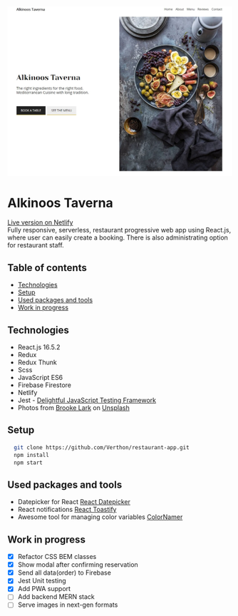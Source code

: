 ![Alkinoos Taverna desktop homescreen](src/images/screenshot.jpg)

# Alkinoos Taverna
[Live version on Netlify](https://alkinoos-taverna.netlify.com/ "Live version on Netlify")  
Fully responsive, serverless, restaurant progressive web app using React.js, where user can easily create a booking. There is also administrating option for restaurant staff.

## Table of contents
* [Technologies](#technologies)
* [Setup](#setup)
* [Used packages and tools](#used-packages-and-tools)
* [Work in progress](#work-in-progress)


## Technologies

- React.js 16.5.2
- Redux
- Redux Thunk
- Scss
- JavaScript ES6
- Firebase Firestore
- Netlify
- Jest - [Delightful JavaScript Testing Framework](https://jestjs.io/)
- Photos from [Brooke Lark](http://brookelark.com/) on [Unsplash](https://unsplash.com/@brookelark)


## Setup

```bash
  git clone https://github.com/Verthon/restaurant-app.git
  npm install
  npm start
```

## Used packages and tools

- Datepicker for React [React Datepicker](https://github.com/Hacker0x01/react-datepicker)
- React notifications [React Toastify](https://github.com/fkhadra/react-toastify)
- Awesome tool for managing color variables [ColorNamer](https://colornamer.netlify.com/)


## Work in progress

- [x] Refactor CSS BEM classes
- [x] Show modal after confirming reservation
- [x] Send all data(order) to Firebase
- [x] Jest Unit testing
- [x] Add PWA support
- [ ] Add backend MERN stack
- [ ] Serve images in next-gen formats